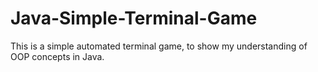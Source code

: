 # Java-Simple-Terminal-Game
This is a simple automated terminal game, to show my understanding of OOP concepts in Java.

